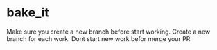 # bake_it
  Make sure you create a new branch before start working.
  Create a new branch for each work.
  Dont start new work befor merge your PR

